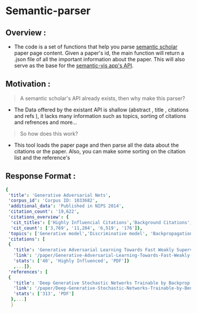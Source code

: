 # Semantic-parser

## Overview : 

- The code is a set of functions that help you parse [semantic scholar](https://www.semanticscholar.org/paper/DAG-GNN%3A-DAG-Structure-Learning-with-Graph-Neural-Yu-Chen/1d6b8803f6f6b188802275210eb5d7839644a8b5) paper page content. 
Given a paper's id, the main function will return a .json file of all the important information about the paper. This will also serve as the base for the [semantic-vis app's API](https://github.com/AnasAito/Shemantic-vis##).

## Motivation  :

>  A semantic scholar's API already exists, then why make this parser? 
- The Data offered by the existant API is shallow (abstract , title , citations and refs ), it lacks many information such as topics, sorting of citations and refrences and more...
> So how does this work? 
- This tool loads the paper page and then parse all the data about the citations or the paper. Also, you can make some sorting on the citation list and the reference's

## Response Format : 
```yaml
{ 
 'title': 'Generative Adversarial Nets',
 'corpus_id': 'Corpus ID: 1033682',
 'additional_data': 'Published in NIPS 2014',
 'citation_count': '19,622',
 'citations_overview': {
  'cit_titles': ['Highly Influencial Citations','Background Citations',' Methods Citations', ' Results Citations'],
  'cit_count': ['3,769', '11,284', '6,519', '176']},
 'topics': ['Generative model','Discriminative model', 'Backpropagation', 'Minimax',..],
 'citations': [
 {
   'title': 'Generative Adversarial Learning Towards Fast Weakly Supervised Detection',
   'link': '/paper/Generative-Adversarial-Learning-Towards-Fast-Weakly-Shen-Ji/862b9feff7c5f40736d83bbf10abe32c2702c490',
   'stats': ['40', 'Highly Influenced', 'PDF']}
   ,...]},
 'references': [
 { 
   'title': 'Deep Generative Stochastic Networks Trainable by Backprop',
   'link': '/paper/Deep-Generative-Stochastic-Networks-Trainable-by-Bengio-Thibodeau-Laufer/5ffa8bf1bf3e39227be28de4ff6915d3b21eb52d',
   'stats': ['313', 'PDF']
  },...]
  }
```

